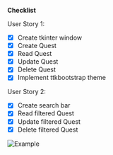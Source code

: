 __Checklist__  

User Story 1:  
- [x] Create tkinter window  
- [x] Create Quest  
- [x] Read Quest  
- [x] Update Quest  
- [x] Delete Quest  
- [x] Implement ttkbootstrap theme  

User Story 2:  
- [x] Create search bar  
- [x] Read filtered Quest  
- [x] Update filtered Quest  
- [x] Delete filtered Quest  

![Example](https://gyazo.com/5a3e82a2635a033fb6e9fe0870cdf315)  
